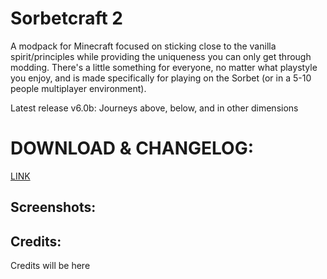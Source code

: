 # Sorbetcraft 2
A modpack for Minecraft focused on sticking close to the vanilla spirit/principles while providing the uniqueness you can only get through modding. There's a little something for everyone, no matter what playstyle you enjoy, and is made specifically for playing on the Sorbet (or in a 5-10 people multiplayer environment).

Latest release v6.0b: Journeys above, below, and in other dimensions

# DOWNLOAD & CHANGELOG:
[LINK](https://github.com/Turnip1234/Sorbetcraft-v2/releases/tag/v6.0b)

## Screenshots:

## Credits:
Credits will be here
